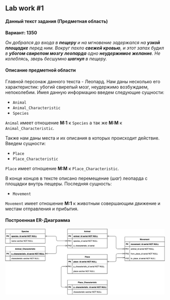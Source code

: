 ## Lab work #1

#### Данный текст задания (Предметная область)

**Вариант: 1350**

*Он добрался до входа в **пещеру** и на мгновение задержался на **узкой площадке** перед ним.
 Вокруг пахло **свежей кровью**, и этот запах будил в **убогом свирепом мозгу** **леопарда** одно **неудержимое желание**.
  Не колеблясь, зверь бесшумно **шагнул** в пещеру.*

#### Описание предметной области

Главной персонаж данного текста - Леопард. 
Нам даны несколько его характеристик: убогий свирепый мозг, неудержимо возбуждаем, непоколебим. 
Имея данную информацию введем следующие сущности:
* `Animal`
* `Animal_Characteristic`
* `Species`

`Animal` имеет отношение **М:1** к `Species` а так же **М:М** к `Animal_Characteristic`.

Также нам даны места и их описания в которых происходит действие. Введем сущности:
* `Place`
* `Place_Characteristic`

`Place` имеет отношение **М:М** к `Place_Characteristic`.

В конце концов в тексте описано перемещение (*шаг*) леопарда с площадки внутрь пещеры.
Последняя сущность:
* `Movement`

`Movement` имеет отношение **М:1** к животным совершающим движение и местам отправления и прибытия.

#### Построенная ER-Диаграмма

![ER Diagram](Lab1-ER-Diagram.png)
